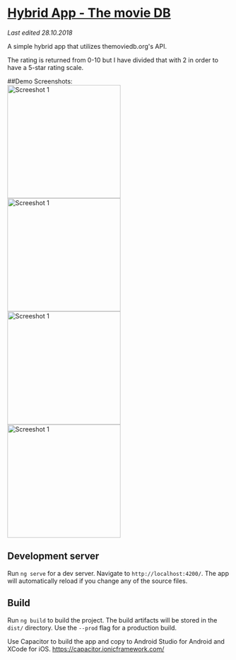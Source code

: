 # [Hybrid App - The movie DB](https://github.com/y-nut/themoviedb-hybrid-app)
_Last edited 28.10.2018_

A simple hybrid app that utilizes themoviedb.org's API. 

The rating is returned from 0-10 but I have divided that with 2 in order to have a 5-star rating scale.


##Demo
Screenshots: 
<br>
<img src="https://image.ibb.co/ibxcLq/Screenshot-20181028-162919.png" width="auto" height="256" title="Screeshot 1">
<img src="https://image.ibb.co/byUP0q/Screenshot-20181028-162903.png" width="auto" height="256" title="Screeshot 1">
<img src="https://image.ibb.co/mmwiQq/8-A45-F842-D9-F6-479-E-8-E08-F3-C565-B9-C5-F0.jpg" width="auto" height="256" title="Screeshot 1">
<img src="https://image.ibb.co/bunUyA/E4117407-70-B9-4-DAE-99-E2-5390-DDEAB80-D.jpg" width="auto" height="256" title="Screeshot 1">



## Development server

Run `ng serve` for a dev server. Navigate to `http://localhost:4200/`. The app will automatically reload if you change any of the source files.


## Build

Run `ng build` to build the project. The build artifacts will be stored in the `dist/` directory. Use the `--prod` flag for a production build.

Use Capacitor to build the app and copy to Android Studio for Android and XCode for iOS.
<https://capacitor.ionicframework.com/>
